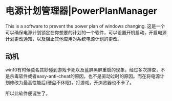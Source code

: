 # 电源计划管理器|PowerPlanManager
This is a software to prevent the power plan of windows changing.
这是一个可以确保电源计划锁定在你想要的计划的一个软件，可以设置开机启动，开启电源计划更改通知，以及阻止其他应用对系统电源计划的更改。

## 动机
win10有时候莫名其妙碰到游戏卡死以及蓝屏黑屏重启的现象，经过多次排查，不是杀毒软件或者easy-anti-cheat的原因，也不是驱动过时的原因。而在将电源计划修改为最高性能后(硬盘不休眠)，打游戏，开浏览器也不卡了。

所以此软件便诞生了。
